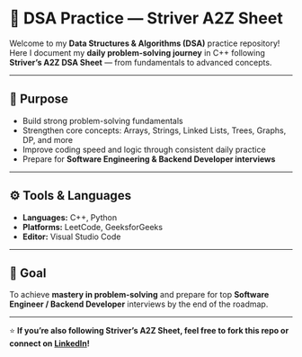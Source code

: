 # 🧠 DSA Practice — Striver A2Z Sheet

Welcome to my **Data Structures & Algorithms (DSA)** practice repository!  
Here I document my **daily problem-solving journey** in C++ following **Striver’s A2Z DSA Sheet** — from fundamentals to advanced concepts.

---

## 🚀 Purpose

- Build strong problem-solving fundamentals  
- Strengthen core concepts: Arrays, Strings, Linked Lists, Trees, Graphs, DP, and more  
- Improve coding speed and logic through consistent daily practice  
- Prepare for **Software Engineering & Backend Developer interviews**

---

## ⚙️ Tools & Languages

- **Languages:** C++, Python  
- **Platforms:** LeetCode, GeeksforGeeks  
- **Editor:** Visual Studio Code  

---

## 🏁 Goal

To achieve **mastery in problem-solving** and prepare for top **Software Engineer / Backend Developer** interviews by the end of the roadmap.

---

⭐ **If you’re also following Striver’s A2Z Sheet, feel free to fork this repo or connect on [LinkedIn](https://www.linkedin.com/in/himanshu-chadha-7ab6b51b4)!**

